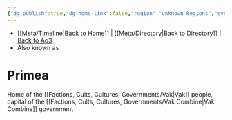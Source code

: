 ```yaml
---
{"dg-publish":true,"dg-home-link":false,"region":"Unknown Regions","system":"Primea","grid":"E-11","tags":["map","unfinished","planet"],"permalink":"/navigational/primea/","dgHomeLink":false,"dgPassFrontmatter":true}
---
```


- [[Meta/Timeline\|Back to Home]] | [[Meta/Directory\|Back to Directory]] | [Back to Ao3](https://archiveofourown.org/works/19334440/chapters/45992584)
- Also known as

# Primea 

Home of the [[Factions, Cults, Cultures, Governments/Vak\|Vak]] people, capital of the [[Factions, Cults, Cultures, Governments/Vak Combine\|Vak Combine]] government


